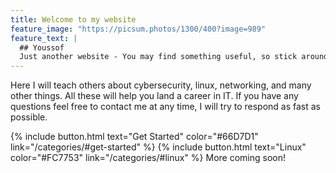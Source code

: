 ```yaml
---
title: Welcome to my website
feature_image: "https://picsum.photos/1300/400?image=989"
feature_text: |
  ## Youssof
  Just another website - You may find something useful, so stick around.
---
```


Here I will teach others about cybersecurity, linux, networking, and many other things. All these will help you land a career in IT. If you have any questions feel free to contact me at any time, I will try to respond as fast as possible.

{% include button.html text="Get Started" color="#66D7D1" link="/categories/#get-started" %} {% include button.html text="Linux" color="#FC7753" link="/categories/#linux" %} <!--{% include button.html text="Hacking" color="#66D7D1" link="" %}--> <!--{% include button.html text="Networking" color="#FC7753" link="" %}--> <!--{% include button.html text="C" color="#66D7D1" link="/categories/#c" %}--> <!--{% include button.html text="C++" color="#0466d6" link="" %}--> More coming soon!












<!--You can visit my github page as I have projects written in C. You can go check them out. I have a lot of experience with C and C++ but i'm not an expert at them yet. If you need basic help with them I'm just an email away. Soon I'll add a 'buy me a coffee' link so that you can support me, it's completely optional.-->

<!--# Why did I create this website?

I created this website so that I can share my journey with others, you never know who it might help. It could even change many lives. Which is the main goal of this website, to inspire others and make a change to another person's life for the better. Also, a website on a person's resume is pretty good and it could increase their chances of being hired, I'm only 14 but it could help me in the future.-->